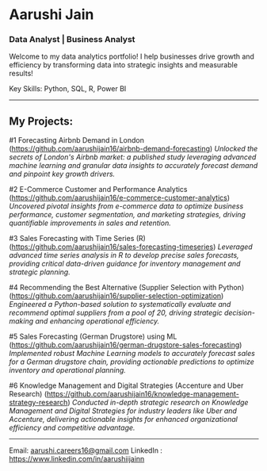 # Aarushi Jain
### Data Analyst | Business Analyst 
Welcome to my data analytics portfolio! I help businesses drive growth and efficiency by transforming data into strategic insights and measurable results!

Key Skills: Python, SQL, R, Power BI 

------
## My Projects:
#1 Forecasting Airbnb Demand in London (https://github.com/aarushijain16/airbnb-demand-forecasting)
*Unlocked the secrets of London's Airbnb market: a published study leveraging advanced machine learning and granular data insights to accurately forecast demand and pinpoint key growth drivers.*

#2 E-Commerce Customer and Performance Analytics (https://github.com/aarushijain16/e-commerce-customer-analytics)
*Uncovered pivotal insights from e-commerce data to optimize business performance, customer segmentation, and marketing strategies, driving quantifiable improvements in sales and retention.*

#3 Sales Forecasting with Time Series (R) (https://github.com/aarushijain16/sales-forecasting-timeseries)
*Leveraged advanced time series analysis in R to develop precise sales forecasts, providing critical data-driven guidance for inventory management and strategic planning.*

#4 Recommending the Best Alternative (Supplier Selection with Python) (https://github.com/aarushijain16/supplier-selection-optimization)
*Engineered a Python-based solution to systematically evaluate and recommend optimal suppliers from a pool of 20, driving strategic decision-making and enhancing operational efficiency.*

#5 Sales Forecasting (German Drugstore) using ML (https://github.com/aarushijain16/german-drugstore-sales-forecasting)
*Implemented robust Machine Learning models to accurately forecast sales for a German drugstore chain, providing actionable predictions to optimize inventory and operational planning.*

#6 Knowledge Management and Digital Strategies (Accenture and Uber Research) (https://github.com/aarushijain16/knowledge-management-strategy-research)
*Conducted in-depth strategic research on Knowledge Management and Digital Strategies for industry leaders like Uber and Accenture, delivering actionable insights for enhanced organizational efficiency and competitive advantage.*


------
Email: aarushi.careers16@gmail.com
LinkedIn : https://www.linkedin.com/in/aarushiijainn 

